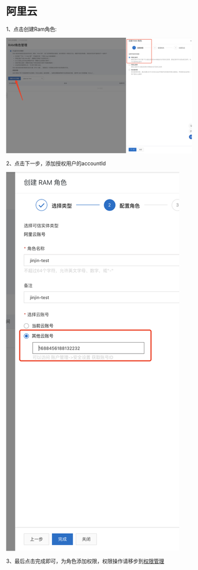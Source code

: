 # 阿里云

1、点击创建Ram角色:

![](../../.gitbook/assets/image%20%28164%29.png)

2、点击下一步，添加授权用户的accountId

![](../../.gitbook/assets/image%20%28165%29.png)

3、最后点击完成即可，为角色添加权限，权限操作请移步到[权限管理](https://docs.spotmaxtech.com/saas-gong-neng-jie-shao/quan-xian-guan-li/e-li-yun)

